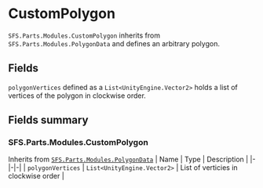 # CustomPolygon
`SFS.Parts.Modules.CustomPolygon` inherits from `SFS.Parts.Modules.PolygonData` and defines an arbitrary polygon.

## Fields
`polygonVertices` defined as a `List<UnityEngine.Vector2>` holds a list of vertices of the polygon in clockwise order.

## Fields summary
### SFS.Parts.Modules.CustomPolygon
Inherits from [`SFS.Parts.Modules.PolygonData`](./PolygonData.md#sfspartsmodulespolygondata)
| Name | Type | Description |
|-|-|-|
| `polygonVertices` | `List<UnityEngine.Vector2>` | List of verticies in clockwise order |